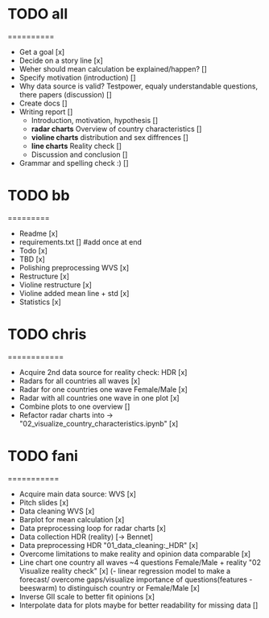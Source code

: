 # TODO all
==========
- Get a goal [x]
- Decide on a story line [x]
- Weher should mean calculation be explained/happen? []
- Specify motivation (introduction) []
- Why data source is valid? Testpower, equaly understandable questions, there papers (discussion) []
- Create docs []
- Writing report []
    - Introduction, motivation, hypothesis []
    - **radar charts** Overview of country characteristics []
    - **violine charts** distribution and sex diffrences []
    - **line charts** Reality check []
    -  Discussion and conclusion []
- Grammar and spelling check :) []

# TODO bb
=========
- Readme [x] 
- requirements.txt [] #add once at end
- Todo [x]
- TBD [x]
- Polishing preprocessing WVS [x]
- Restructure [x]
- Violine restructure [x]
- Violine added mean line + std [x] 
- Statistics [x]


# TODO chris
============
- Acquire 2nd data source for reality check: HDR [x]
- Radars for all countries all waves [x]
- Radar for one countries one wave Female/Male [x]
- Radar with all countries one wave in one plot [x]
- Combine plots to one overview []
- Refactor radar charts into -> "02_visualize_country_characteristics.ipynb" [x]


# TODO fani
===========
- Acquire main data source: WVS [x]
- Pitch slides [x]
- Data cleaning WVS [x]
- Barplot for mean calculation [x]
- Data preprocessing loop for radar charts [x]
- Data collection HDR (reality) [-> Bennet]
- Data preprocessing HDR "01_data_cleaning:_HDR" [x] 
- Overcome limitations to make reality and opinion data comparable [x]
- Line chart one country all waves ~4 questions Female/Male + reality "02 Visualize reality check" [x]
(- linear regression model to make a forecast/ overcome gaps/visualize importance of questions(features - beeswarm) to distinguisch country or Female/Male [x]
- Inverse GII scale to better fit opinions [x]
- Interpolate data for plots maybe for better readability for missing data []